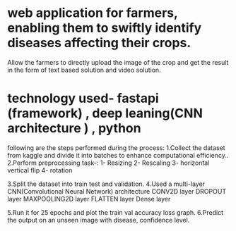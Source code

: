 # web application for farmers, enabling them to swiftly identify diseases affecting their crops.
Allow the farmers to directly upload the image of the crop and get the result in the form of text based solution  and video solution.

# technology used- fastapi (framework) , deep leaning(CNN architecture ) , python 

following are the steps performed during the process:
1.Collect the dataset from kaggle and divide it into batches to enhance computational efficiency..
2.Perform preprocessing task-:
          1- Resizing
          2- Rescaling
          3- horizontal vertical flip 
          4- rotation

3.Split the dataset into train test and validation.
4.Used a multi-layer CNN(Convolutional Neural Network) architecture
          CONV2D layer 
          DROPOUT layer 
          MAXPOOLING2D layer 
          FLATTEN layer 
          Dense layer 

5.Run it for 25 epochs and plot the train val accuracy loss graph.
6.Predict the output on an unseen image with disease, confidence level.
